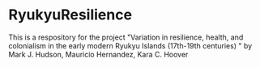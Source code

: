 # RyukyuResilience
This is a respository for the project "Variation in resilience, health, and colonialism in the early modern Ryukyu Islands (17th-19th centuries) " by Mark J. Hudson, Mauricio Hernandez, Kara C. Hoover
